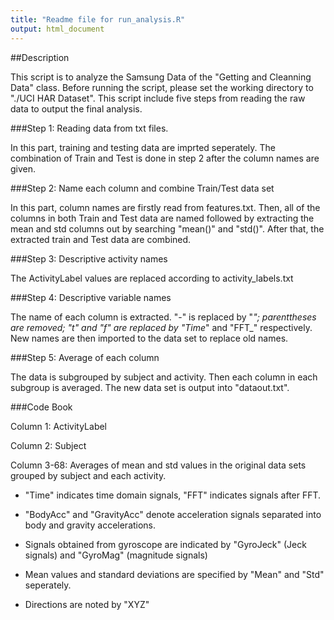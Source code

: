 ```yaml
---
title: "Readme file for run_analysis.R"
output: html_document
---
```

##Description

This script is to analyze the Samsung Data of the "Getting and Cleanning Data" class.
Before running the script, please set the working directory to "./UCI HAR Dataset".
This script include five steps from reading the raw data to output the final analysis.

###Step 1: Reading data from txt files.

In this part, training and testing data are imprted seperately. The combination of Train and Test is done in step 2 after the column names are given.

###Step 2: Name each column and combine Train/Test data set

In this part, column names are firstly read from features.txt. Then, all of the columns in both Train and Test data are named followed by extracting the mean and std columns out by searching "mean()" and "std()". After that, the extracted train and Test data are combined.

###Step 3: Descriptive activity names

The ActivityLabel values are replaced according to activity_labels.txt

###Step 4: Descriptive variable names

The name of each column is extracted. "-" is replaced by "_"; parenttheses are removed; "t" and "f" are replaced by "Time_" and "FFT_" respectively. New names are then imported to the data set to replace old names.

###Step 5: Average of each column

The data is subgrouped by subject and activity. Then each column in each subgroup is averaged. The new data set is output into "dataout.txt".

###Code Book

Column 1: ActivityLabel

Column 2: Subject

Column 3-68: Averages of mean and std values in the original data sets grouped by subject and each activity.

- "Time" indicates time domain signals, "FFT" indicates signals after FFT.

- "BodyAcc" and "GravityAcc" denote acceleration signals separated into body and gravity accelerations.

- Signals obtained from gyroscope are indicated by "GyroJeck" (Jeck signals) and "GyroMag" (magnitude signals)

- Mean values and standard deviations are specified by "Mean" and "Std" seperately.

- Directions are noted by "XYZ"


